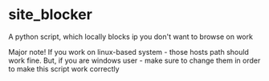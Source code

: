 # site_blocker
A python script, which locally blocks ip you don't want to browse on work

Major note!
If you work on linux-based system - those hosts path should work fine.
But, if you are windows user - make sure to change them in order to make this script work correctly
